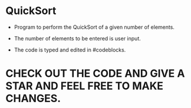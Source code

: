 # QuickSort

* Program to perform the QuickSort of a given number of elements.
* The number of elements to be entered is user input.


* The code is typed and edited in #codeblocks.

# CHECK OUT THE CODE AND GIVE A STAR AND FEEL FREE TO MAKE CHANGES.



 
